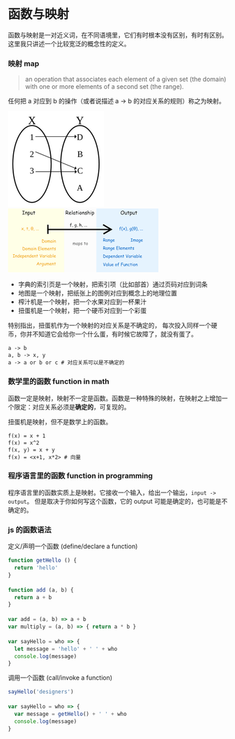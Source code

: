 # 函数与映射

函数与映射是一对近义词，在不同语境里，它们有时根本没有区别，有时有区别。这里我只讲述一个比较宽泛的概念性的定义。

### 映射 map

> an operation that associates each element of a given set (the domain) with one or more elements of a second set (the range).

任何把 a 对应到 b 的操作（或者说描述 a -> b 的对应关系的规则）称之为映射。


![](https://raw.githubusercontent.com/hackape/react-for-designers/master/images/func_1.png)
![](https://raw.githubusercontent.com/hackape/react-for-designers/master/images/func_2.png)

* 字典的索引页是一个映射，把索引项（比如部首）通过页码对应到词条
* 地图是一个映射，把纸张上的图例对应到概念上的地理位置
* 榨汁机是一个映射，把一个水果对应到一杯果汁
* 扭蛋机是一个映射，把一个硬币对应到一个彩蛋

特别指出，扭蛋机作为一个映射的对应关系是不确定的，
每次投入同样一个硬币，你并不知道它会给你一个什么蛋，有时候它故障了，就没有蛋了。

```
a -> b
a, b -> x, y
a -> a or b or c # 对应关系可以是不确定的
```

### 数学里的函数 function in math

函数一定是映射，映射不一定是函数。函数是一种特殊的映射，在映射之上增加一个限定：对应关系必须是**确定的**，可复现的。

扭蛋机是映射，但不是数学上的函数。

```
f(x) = x + 1
f(x) = x^2
f(x, y) = x + y
f(x) = <x+1, x*2> # 向量
```

### 程序语言里的函数 function in programming

程序语言里的函数实质上是映射。它接收一个输入，给出一个输出，`input -> output`。
但是取决于你如何写这个函数，它的 output 可能是确定的，也可能是不确定的。

### js 的函数语法

定义/声明一个函数 (define/declare a function)
```js
function getHello () {
  return 'hello'
}

function add (a, b) {
  return a + b
}

var add = (a, b) => a + b
var multiply = (a, b) => { return a * b }

var sayHello = who => {
  let message = 'hello' + ' ' + who
  console.log(message)
}
```

调用一个函数 (call/invoke a function)
```js
sayHello('designers')

var sayHello = who => {
  var message = getHello() + ' ' + who
  console.log(message)
}
```
